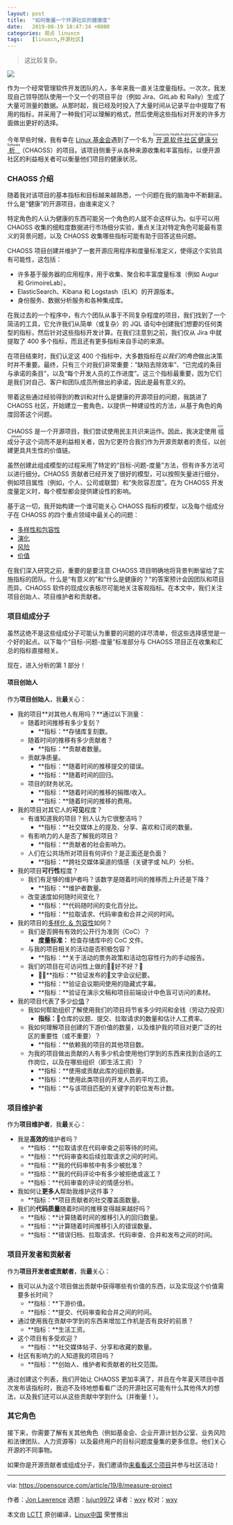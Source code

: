 ```yaml
---
layout: post
title:	"如何衡量一个开源社区的健康度"
date:	2019-08-19 18:47:34 +0800 
categories:	观点 linuxcn 
tags:	[linuxcn,开源社区]
---
```




> 
> 这比较复杂。
> 
> 
> 


![](/Asserts/Images//attachment/album/201908/19/184719nz3xuazppzu3vwcg.jpg)


作为一个经常管理软件开发团队的人，多年来我一直关注度量指标。一次次，我发现自己领导团队使用一个又一个的项目平台（例如 Jira、GitLab 和 Rally）生成了大量可测量的数据。从那时起，我已经及时投入了大量时间从记录平台中提取了有用的指标，并采用了一种我们可以理解的格式，然后使用这些指标对开发的许多方面做出更好的选择。


今年早些时候，我有幸在 [Linux 基金会](https://www.linuxfoundation.org/)遇到了一个名为<ruby> <a href="https://chaoss.community/">  开源软件社区健康分析 </a> <rt>  Community Health Analytics for Open Source Software </rt></ruby>（CHAOSS）的项目。该项目侧重于从各种来源收集和丰富指标，以便开源社区的利益相关者可以衡量他们项目的健康状况。


### CHAOSS 介绍


随着我对该项目的基本指标和目标越来越熟悉，一个问题在我的脑海中不断翻滚。什么是“健康”的开源项目，由谁来定义？


特定角色的人认为健康的东西可能另一个角色的人就不会这样认为。似乎可以用 CHAOSS 收集的细粒度数据进行市场细分实验，重点关注对特定角色可能最有意义的背景问题，以及 CHAOSS 收集哪些指标可能有助于回答这些问题。


CHAOSS 项目创建并维护了一套开源应用程序和度量标准定义，使得这个实验具有可能性，这包括：


* 许多基于服务器的应用程序，用于收集、聚合和丰富度量标准（例如 Augur 和 GrimoireLab）。
* ElasticSearch、Kibana 和 Logstash（ELK）的开源版本。
* 身份服务、数据分析服务和各种集成库。


在我过去的一个程序中，有六个团队从事于不同复杂程度的项目，我们找到了一个简洁的工具，它允许我们从简单（或复杂）的 JQL 语句中创建我们想要的任何类型的指标，然后针对这些指标开发计算。在我们注意到之前，我们仅从 Jira 中就提取了 400 多个指标，而且还有更多指标来自手动的来源。


在项目结束时，我们认定这 400 个指标中，大多数指标在*以我们的角色*做出决策时并不重要。最终，只有三个对我们非常重要：“缺陷去除效率”、“已完成的条目与承诺的条目”，以及“每个开发人员的工作进度”。这三个指标最重要，因为它们是我们对自己、客户和团队成员所做出的承诺，因此是最有意义的。


带着这些通过经验得到的教训和对什么是健康的开源项目的问题，我跳进了 CHAOSS 社区，开始建立一套角色，以提供一种建设性的方法，从基于角色的角度回答这个问题。


CHAOSS 是一个开源项目，我们尝试使用民主共识来运作。因此，我决定使用<ruby> 组成分子 <rt>  constituent </rt></ruby>这个词而不是利益相关者，因为它更符合我们作为开源贡献者的责任，以创建更具共生性的价值链。


虽然创建此组成模型的过程采用了特定的“目标-问题-度量”方法，但有许多方法可以进行细分。CHAOSS 贡献者已经开发了很好的模型，可以按照矢量进行细分，例如项目属性（例如，个人、公司或联盟）和“失败容忍度”。在为 CHAOSS 开发度量定义时，每个模型都会提供建设性的影响。


基于这一切，我开始构建一个谁可能关心 CHAOSS 指标的模型，以及每个组成分子在 CHAOSS 的四个重点领域中最关心的问题：


* [多样性和包容性](https://github.com/chaoss/wg-diversity-inclusion)
* [演化](https://github.com/chaoss/wg-evolution)
* [风险](https://github.com/chaoss/wg-risk)
* [价值](https://github.com/chaoss/wg-value)


在我们深入研究之前，重要的是要注意 CHAOSS 项目明确地将背景判断留给了实施指标的团队。什么是“有意义的”和“什么是健康的？”的答案预计会因团队和项目而异。CHAOSS 软件的现成仪表板尽可能地关注客观指标。在本文中，我们关注项目创始人、项目维护者和贡献者。


### 项目组成分子


虽然这绝不是这些组成分子可能认为重要的问题的详尽清单，但这些选择感觉是一个好的起点。以下每个“目标-问题-度量”标准部分与 CHAOSS 项目正在收集和汇总的指标直接相关。


现在，进入分析的第 1 部分！


#### 项目创始人


作为**项目创始人**，我**最**关心：


* 我的项目**对其他人有用吗？**通过以下测量：
	+ 随着时间推移有多少复刻？
		- **指标：**存储库复刻数。
	+ 随着时间的推移有多少贡献者？
		- **指标：**贡献者数量。
	+ 贡献净质量。
		- **指标：**随着时间的推移提交的错误。
		- **指标：**随着时间的回归。
	+ 项目的财务状况。
		- **指标：**随着时间的推移的捐赠/收入。
		- **指标：**随着时间的推移的费用。
* 我的项目对其它人的**可见**程度？
	+ 有谁知道我的项目？别人认为它很整洁吗？
		- **指标：**社交媒体上的提及、分享、喜欢和订阅的数量。
	+ 有影响力的人是否了解我的项目？
		- **指标：**贡献者的社会影响力。
	+ 人们在公共场所对项目有何评价？是正面还是负面？
		- **指标：**跨社交媒体渠道的情感（关键字或 NLP）分析。
* 我的项目**可行性**程度？
	+ 我们有足够的维护者吗？该数字是随着时间的推移而上升还是下降？
		- **指标：**维护者数量。
	+ 改变速度如何随时间变化？
		- **指标：**代码随时间的变化百分比。
		- **指标：**拉取请求、代码审查和合并之间的时间。
* 我的项目的[多样化 ＆ 包容性](https://github.com/chaoss/wg-diversity-inclusion)如何？
	+ 我们是否拥有有效的公开行为准则（CoC）？
		- **度量标准：** 检查存储库中的 CoC 文件。
	+ 与我的项目相关的活动是否积极包容？
		- **指标：**关于活动的票务政策和活动包容性行为的手动报告。
	+ 我们的项目在可访问性上做的好不好？
		- **指标：**验证发布的文字会议纪要。
		- **指标：**验证会议期间使用的隐藏式字幕。
		- **指标：**验证在演示文稿和项目前端设计中色盲可访问的素材。
* 我的项目代表了多少[价值](https://github.com/chaoss/wg-value)？
	+ 我如何帮助组织了解使用我们的项目将节省多少时间和金钱（劳动力投资）
		- **指标：**仓库的议题、提交、拉取请求的数量和估计人工费率。
	+ 我如何理解项目创建的下游价值的数量，以及维护我的项目对更广泛的社区的重要性（或不重要）？
		- **指标：**依赖我的项目的其他项目数。
	+ 为我的项目做出贡献的人有多少机会使用他们学到的东西来找到合适的工作岗位，以及在哪些组织（即生活工资）？
		- **指标：**使用或贡献此库的组织数量。
		- **指标：**使用此类项目的开发人员的平均工资。
		- **指标：**与该项目匹配的关键字的职位发布计数。


### 项目维护者


作为**项目维护者**，我**最**关心：


* 我是**高效的**维护者吗？
	+ **指标：**拉取请求在代码审查之前等待的时间。
	+ **指标：**代码审查和后续拉取请求之间的时间。
	+ **指标：**我的代码审核中有多少被批准？
	+ **指标：**我的代码评论中有多少被拒绝或返工？
	+ **指标：**代码审查的评论的情感分析。
* 我如何让**更多人**帮助我维护这件事？
	+ **指标：**项目贡献者的社交覆盖面数量。
* 我们的**代码质量**随着时间的推移变得越来越好吗？
	+ **指标：**计算随着时间的推移引入的回归数量。
	+ **指标：**计算随着时间推移引入的错误数量。
	+ **指标：**错误归档、拉取请求、代码审查、合并和发布之间的时间。


### 项目开发者和贡献者


作为**项目开发者或贡献者**，我**最**关心：


* 我可以从为这个项目做出贡献中获得哪些有价值的东西，以及实现这个价值需要多长时间？
	+ **指标：**下游价值。
	+ **指标：**提交、代码审查和合并之间的时间。
* 通过使用我在贡献中学到的东西来增加工作机是否有良好的前景？
	+ **指标：**生活工资。
* 这个项目有多受欢迎？
	+ **指标：**社交媒体帖子、分享和收藏的数量。
* 社区有影响力的人知道我的项目吗？
	+ **指标：**创始人、维护者和贡献者的社交范围。


通过创建这个列表，我们开始让 CHAOSS 更加丰满了，并且在今年夏天项目中首次发布该指标时，我迫不及待地想看看广泛的开源社区可能有什么其他伟大的想法，以及我们还可以从这些贡献中学到什么（并衡量！）。


### 其它角色


接下来，你需要了解有关其他角色（例如基金会、企业开源计划办公室、业务风险和法律团队、人力资源等）以及最终用户的目标问题度量集的更多信息。他们关心开源的不同事物。


如果你是开源贡献者或组成分子，我们邀请你[来看看这个项目](https://github.com/chaoss/)并参与社区活动！




---


via: <https://opensource.com/article/19/8/measure-project>


作者：[Jon Lawrence](https://opensource.com/users/the3rdlaw) 选题：[lujun9972](https://github.com/lujun9972) 译者：[wxy](https://github.com/wxy) 校对：[wxy](https://github.com/wxy)


本文由 [LCTT](https://github.com/LCTT/TranslateProject) 原创编译，[Linux中国](https://linux.cn/) 荣誉推出
